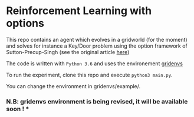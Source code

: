 # Reinforcement Learning with options 

This repo contains an agent which evolves in a gridworld (for the moment) and solves for instance a Key/Door problem using the option framework of Sutton-Precup-Singh (see the original article [here](http://www-anw.cs.umass.edu/~barto/courses/cs687/Sutton-Precup-Singh-AIJ99.pdf))

The code is written with `Python 3.6` and uses the environement [gridenvs]()

To run the experiment, clone this repo and execute `python3 main.py`.

You can change the environment in gridenvs/example/.

### N.B: gridenvs environment is being revised, it will be available soon ! *
